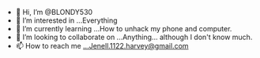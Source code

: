 - 👋 Hi, I’m @BLONDY530
- 👀 I’m interested in ...Everything
- 🌱 I’m currently learning ...How to unhack my phone and computer.
- 💞️ I’m looking to collaborate on ...Anything... although I don't know much.
- 📫 How to reach me ...Jenell.1122.harvey@gmail.com 

<!---
BLONDY530/BLONDY530 is a ✨ special ✨ repository because its `README.md` (this file) appears on your GitHub profile.
You can click the Preview link to take a look at your changes.
--->

